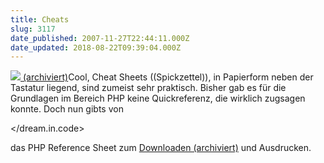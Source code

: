 ```yaml
---
title: Cheats
slug: 3117
date_published: 2007-11-27T22:44:11.000Z
date_updated: 2018-08-22T09:39:04.000Z
---
```


[![](//www.dreamincode.net/home/images/php_ref_sheet_big.jpg) (archiviert)](http://web.archive.org/web/20071130000048/http://www.dreamincode.net:80/forums/showtopic35660.htm)Cool, Cheat Sheets ((Spickzettel)), in Papierform neben der Tastatur liegend, sind zumeist sehr praktisch. Bisher gab es für die Grundlagen im Bereich PHP keine Quickreferenz, die wirklich zugsagen konnte. Doch nun gibts von

</dream.in.code>

das PHP Reference Sheet zum [Downloaden (archiviert)](http://web.archive.org/web/20080828070338/http://www.dreamincode.net/downloads/ref_sheets/php_reference_sheet.pdf) und Ausdrucken.
